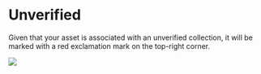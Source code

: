 # Unverified

Given that your asset is associated with an unverified collection, it will be marked with a red exclamation mark on the top-right corner.

![](../../.gitbook/assets/asset\_unverified.png)
